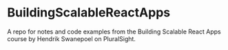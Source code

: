 # BuildingScalableReactApps
A repo for notes and code examples from the Building Scalable React Apps course by Hendrik Swanepoel on PluralSight.
